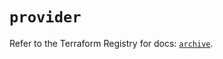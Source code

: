 # `provider`

Refer to the Terraform Registry for docs: [`archive`](https://registry.terraform.io/providers/hashicorp/archive/2.4.1/docs).
